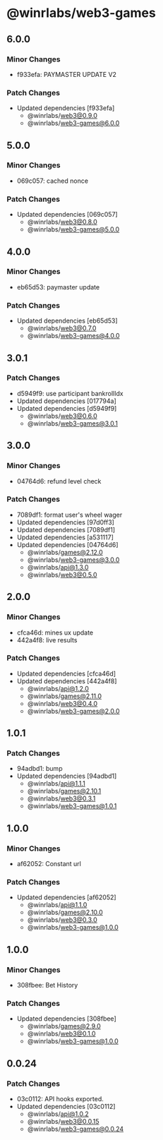 # @winrlabs/web3-games

## 6.0.0

### Minor Changes

- f933efa: PAYMASTER UPDATE V2

### Patch Changes

- Updated dependencies [f933efa]
  - @winrlabs/web3@0.9.0
  - @winrlabs/web3-games@6.0.0

## 5.0.0

### Minor Changes

- 069c057: cached nonce

### Patch Changes

- Updated dependencies [069c057]
  - @winrlabs/web3@0.8.0
  - @winrlabs/web3-games@5.0.0

## 4.0.0

### Minor Changes

- eb65d53: paymaster update

### Patch Changes

- Updated dependencies [eb65d53]
  - @winrlabs/web3@0.7.0
  - @winrlabs/web3-games@4.0.0

## 3.0.1

### Patch Changes

- d5949f9: use participant bankrollIdx
- Updated dependencies [017794a]
- Updated dependencies [d5949f9]
  - @winrlabs/web3@0.6.0
  - @winrlabs/web3-games@3.0.1

## 3.0.0

### Minor Changes

- 04764d6: refund level check

### Patch Changes

- 7089df1: format user's wheel wager
- Updated dependencies [97d0ff3]
- Updated dependencies [7089df1]
- Updated dependencies [a531117]
- Updated dependencies [04764d6]
  - @winrlabs/games@2.12.0
  - @winrlabs/web3-games@3.0.0
  - @winrlabs/api@1.3.0
  - @winrlabs/web3@0.5.0

## 2.0.0

### Minor Changes

- cfca46d: mines ux update
- 442a4f8: live results

### Patch Changes

- Updated dependencies [cfca46d]
- Updated dependencies [442a4f8]
  - @winrlabs/api@1.2.0
  - @winrlabs/games@2.11.0
  - @winrlabs/web3@0.4.0
  - @winrlabs/web3-games@2.0.0

## 1.0.1

### Patch Changes

- 94adbd1: bump
- Updated dependencies [94adbd1]
  - @winrlabs/api@1.1.1
  - @winrlabs/games@2.10.1
  - @winrlabs/web3@0.3.1
  - @winrlabs/web3-games@1.0.1

## 1.0.0

### Minor Changes

- af62052: Constant url

### Patch Changes

- Updated dependencies [af62052]
  - @winrlabs/api@1.1.0
  - @winrlabs/games@2.10.0
  - @winrlabs/web3@0.3.0
  - @winrlabs/web3-games@1.0.0

## 1.0.0

### Minor Changes

- 308fbee: Bet History

### Patch Changes

- Updated dependencies [308fbee]
  - @winrlabs/games@2.9.0
  - @winrlabs/web3@0.1.0
  - @winrlabs/web3-games@1.0.0

## 0.0.24

### Patch Changes

- 03c0112: API hooks exported.
- Updated dependencies [03c0112]
  - @winrlabs/api@1.0.2
  - @winrlabs/web3@0.0.15
  - @winrlabs/web3-games@0.0.24
